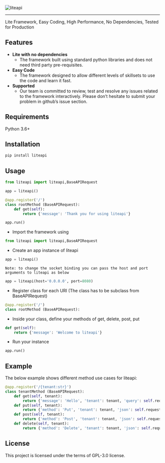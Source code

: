 <img src="media/liteapi-logo.png" alt="liteapi" style="max-width: 100%">

---

Lite Framework, Easy Coding, High Performance, No Dependencies, Tested for Production

## Features
* **Lite with no dependencies**
    * The framework built using standard python libraries and does not need third party pre-requisites.
* **Easy Code**
    * The framework designed to allow different levels of skillsets to use the code and learn it fast.
* **Supported**
    * Our team is committed to review, test and resolve any issues related to the framework interactively. Please don’t hesitate to submit your problem in github’s issue section.

## Requirements
Python 3.6+

## Installation
```bash
pip install liteapi
```

## Usage
```python
from liteapi import liteapi,BaseAPIRequest

app = liteapi()

@app.register('/')
class rootMethod (BaseAPIRequest):
    def get(self):
        return {'message': 'Thank you for using liteapi'}

app.run()
```
* Import the framework using
```python
from liteapi import liteapi,BaseAPIRequest
```
* Create an app instance of liteapi
```python
app = liteapi()
```
    Note: to change the socket binding you can pass the host and port arguments to liteapi as below
```python
app = liteapi(host='0.0.0.0', port=8080)
```
* Register class for each URI (The class has to be subclass from BaseAPIRequest)
```python
@app.register('/')
class rootMethod (BaseAPIRequest):
```
* Inside your class, define your methods of get, delete, post, put
```python
def get(self):
    return {'message': 'Welcome to liteapi'}
```
* Run your instance
```python
app.run()
```

## Example
The below example shows different method use cases for liteapi:
```python
@app.register('/{tenant:str}')
class tenantMethod (BaseAPIRequest):
    def get(self, tenant):
        return {'message': 'Hello', 'tenant': tenant, 'query': self.request.query_string}
    def put(self, tenant):
        return {'method': 'Put', 'tenant': tenant, 'json': self.request.json}
    def post(self, tenant):
        return {'method': 'Post', 'tenant': tenant, 'json': self.request.json}
    def delete(self, tenant):
        return {'method': 'Delete', 'tenant': tenant, 'json': self.request.json}
```

## License
This project is licensed under the terms of GPL-3.0 license.